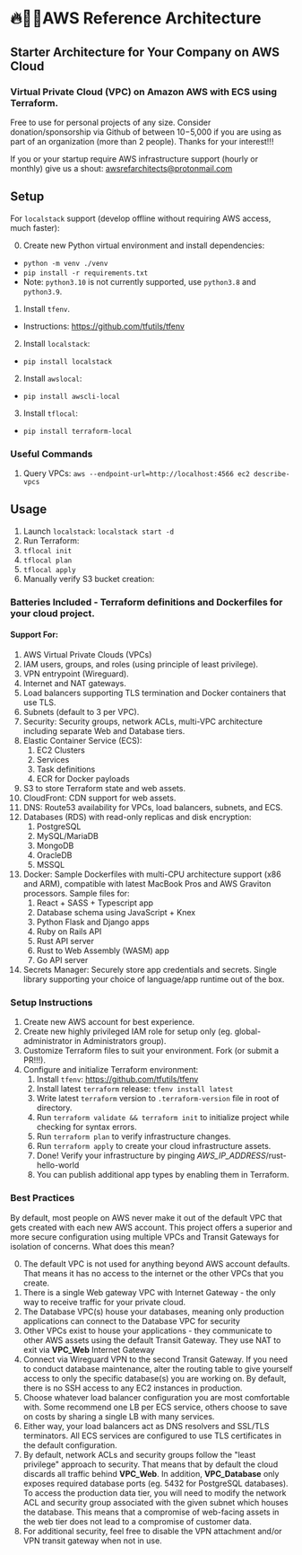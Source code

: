 # 🔥🌲👾AWS Reference Architecture

## Starter Architecture for Your Company on AWS Cloud

### Virtual Private Cloud (VPC) on Amazon AWS with ECS using Terraform.

Free to use for personal projects of any size. Consider donation/sponsorship via Github of between $10-$5,000 if you are using as part of an organization (more than 2 people). Thanks for your interest!!!

If you or your startup require AWS infrastructure support (hourly or monthly) give us a shout: awsrefarchitects@protonmail.com

## Setup

For `localstack` support (develop offline without requiring AWS access, much faster):

0. Create new Python virtual environment and install dependencies:
  - `python -m venv ./venv`
  - `pip install -r requirements.txt`
  - Note: `python3.10` is not currently supported, use `python3.8` and `python3.9`.
1. Install `tfenv`.
  - Instructions: https://github.com/tfutils/tfenv
2. Install `localstack`:
  - `pip install localstack`
2. Install `awslocal`:
  - `pip install awscli-local`
3. Install `tflocal`:
  - `pip install terraform-local`

### Useful Commands

1. Query VPCs:
  `aws --endpoint-url=http://localhost:4566 ec2 describe-vpcs`

## Usage

1. Launch `localstack`: `localstack start -d`
2. Run Terraform:
  1. `tflocal init`
  2. `tflocal plan`
  3. `tflocal apply`
3. Manually verify S3 bucket creation:

### Batteries Included - Terraform definitions and Dockerfiles for your cloud project.

#### Support For:

1. AWS Virtual Private Clouds (VPCs)
2. IAM users, groups, and roles (using principle of least privilege).
3. VPN entrypoint (Wireguard).
4. Internet and NAT gateways.
5. Load balancers supporting TLS termination and Docker containers that use TLS.
6. Subnets (default to 3 per VPC).
7. Security: Security groups, network ACLs, multi-VPC architecture including separate Web and Database tiers.
8. Elastic Container Service (ECS):
    1. EC2 Clusters
    2. Services
    3. Task definitions
    4. ECR for Docker payloads
9. S3 to store Terraform state and web assets.
10. CloudFront: CDN support for web assets.
11. DNS: Route53 availability for VPCs, load balancers, subnets, and ECS.
12. Databases (RDS) with read-only replicas and disk encryption:
    1. PostgreSQL
    2. MySQL/MariaDB
    3. MongoDB
    4. OracleDB
    5. MSSQL
13. Docker: Sample Dockerfiles with multi-CPU architecture support (x86 and ARM), compatible with latest MacBook Pros and AWS Graviton processors. Sample files for:
    1. React + SASS + Typescript app
    2. Database schema using JavaScript + Knex
    3. Python Flask and Django apps
    4. Ruby on Rails API
    5. Rust API server
    6. Rust to Web Assembly (WASM) app
    7. Go API server
14. Secrets Manager: Securely store app credentials and secrets. Single library supporting your choice of language/app runtime out of the box.

### Setup Instructions

1. Create new AWS account for best experience.
2. Create new highly privileged IAM role for setup only (eg. global-administrator in Administrators group).
3. Customize Terraform files to suit your environment. Fork (or submit a PR!!!).
4. Configure and initialize Terraform environment:
    1. Install `tfenv`: https://github.com/tfutils/tfenv
    2. Install latest `terraform` release: `tfenv install latest`
    3. Write latest `terraform` version to `.terraform-version` file in root of directory.
    4. Run `terraform validate && terraform init` to initialize project while checking for syntax errors.
    5. Run `terraform plan` to verify infrastructure changes.
    6. Run `terraform apply` to create your cloud infrastructure assets.
    7. Done! Verify your infrastructure by pinging *AWS_IP_ADDRESS*/rust-hello-world
    8. You can publish additional app types by enabling them in Terraform.

### Best Practices

By default, most people on AWS never make it out of the default VPC that gets created with each new AWS account. This project offers a superior and more secure configuration using multiple VPCs and Transit Gateways for isolation of concerns. What does this mean?

0. The default VPC is not used for anything beyond AWS account defaults. That means it has no access to the internet or the other VPCs that you create.
1. There is a single Web gateway VPC with Internet Gateway - the only way to receive traffic for your private cloud.
2. The Database VPC(s) house your databases, meaning only production applications can connect to the Database VPC for security 
3. Other VPCs exist to house your applications - they communicate to other AWS assets using the default Transit Gateway. They use NAT to exit via **VPC_Web** Internet Gateway 
4. Connect via Wireguard VPN to the second Transit Gateway. If you need to conduct database maintenance, alter the routing table to give yourself access to only the specific database(s) you are working on. By default, there is no SSH access to any EC2 instances in production.
5. Choose whatever load balancer configuration you are most comfortable with. Some recommend one LB per ECS service, others choose to save on costs by sharing a single LB with many services.
6. Either way, your load balancers act as DNS resolvers and SSL/TLS terminators. All ECS services are configured to use TLS certificates in the default configuration. 
7. By default, network ACLs and security groups follow the "least privilege" approach to security. That means that by default the cloud discards all traffic behind **VPC_Web**. In addition, **VPC_Database** only exposes required database ports (eg. 5432 for PostgreSQL databases). To access the production data tier, you will need to modify the network ACL and security group associated with the given subnet which houses the database. This means that a compromise of web-facing assets in the web tier does not lead to a compromise of customer data.
8. For additional security, feel free to disable the VPN attachment and/or VPN transit gateway when not in use.
 
